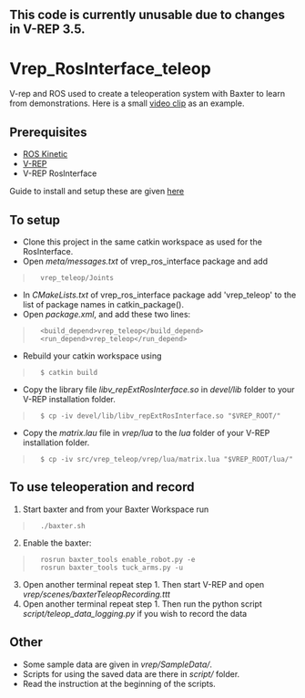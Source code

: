## This code is currently unusable due to changes in V-REP 3.5.

# Vrep_RosInterface_teleop
V-rep and ROS used to create a teleoperation system with Baxter to learn from demonstrations. Here is a small [video clip](https://youtu.be/53QvpNsICyA) as an example.

## Prerequisites
* [ROS Kinetic](http://wiki.ros.org/kinetic/Installation)
* [V-REP](http://www.coppeliarobotics.com/downloads.html)
* V-REP RosInterface

Guide to install and setup these are given [here](https://github.com/akhilj95/vrep_teleop/wiki/RosInterface-Setup)

## To setup
* Clone this project in the same catkin workspace as used for the RosInterface.
* Open _meta/messages.txt_ of vrep_ros_interface package and add
>       vrep_teleop/Joints
* In _CMakeLists.txt_ of vrep_ros_interface package add 'vrep_teleop' to the list of package names in catkin_package().
* Open _package.xml_, and add these two lines:
>       <build_depend>vrep_teleop</build_depend>
>       <run_depend>vrep_teleop</run_depend>    
* Rebuild your catkin workspace using
>       $ catkin build
* Copy the library file _libv_repExtRosInterface.so_ in _devel/lib_ folder to your V-REP installation folder.
>       $ cp -iv devel/lib/libv_repExtRosInterface.so "$VREP_ROOT/"
* Copy the _matrix.lau_ file in _vrep/lua_ to the _lua_ folder of your V-REP installation folder.
>       $ cp -iv src/vrep_teleop/vrep/lua/matrix.lua "$VREP_ROOT/lua/"

## To use teleoperation and record
1) Start baxter and from your Baxter Workspace run
>       ./baxter.sh
2) Enable the baxter:
>       rosrun baxter_tools enable_robot.py -e
>       rosrun baxter_tools tuck_arms.py -u
3) Open another terminal repeat step 1. Then start V-REP and open _vrep/scenes/baxterTeleopRecording.ttt_
4) Open another terminal repeat step 1. Then run the python script _script/teleop_data_logging.py_ if you wish to record the data


## Other
* Some sample data are given in _vrep/SampleData/_.
* Scripts for using the saved data are there in _script/_ folder.
* Read the instruction at the beginning of the scripts.

